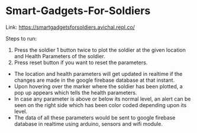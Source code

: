 # Smart-Gadgets-For-Soldiers

Link: https://smartgadgetsforsoldiers.avichal.repl.co/

Steps to run:
1) Press the soldier 1 button twice to plot the soldier at the given location and Health Parameters of the soldier.
2) Press reset button if you want to reset the parameters.

<ul>
<li>The location and health parameters will get updated in realtime if the changes are made in the google firebase database at that instant. <br /></li>
<li>Upon hovering over the marker where the soldier has been plotted, a pop up appears which tells the health parameters. <br /></li>
<li>In case any parameter is above or below its normal level, an alert can be seen on the right side which has been color coded depending upon its level. <br /> </li>
<li>The data of all these parameters would be sent to google firebase database in realtime using arduino, sensors and wifi module. <br /></li>
</ul>



